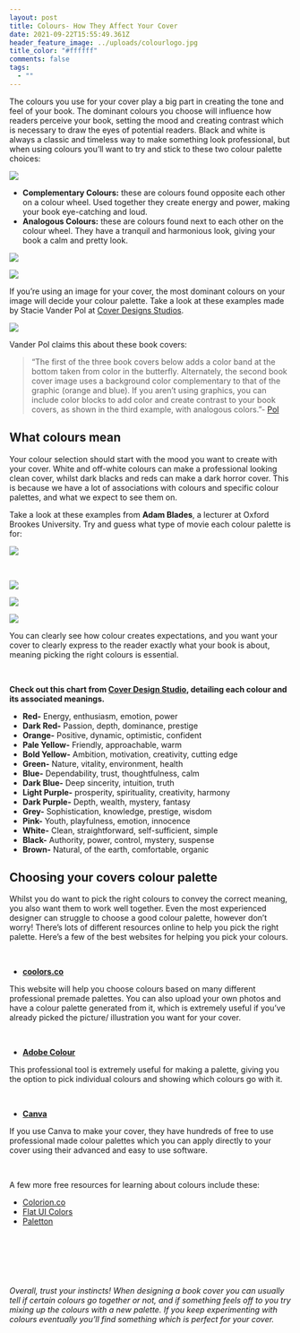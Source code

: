 ```yaml
---
layout: post
title: Colours- How They Affect Your Cover
date: 2021-09-22T15:55:49.361Z
header_feature_image: ../uploads/colourlogo.jpg
title_color: "#ffffff"
comments: false
tags:
  - ""
---
```

<!--StartFragment-->

The colours you use for your cover play a big part in creating the tone and feel of your book. The dominant colours you choose will influence how readers perceive your book, setting the mood and creating contrast which is necessary to draw the eyes of potential readers. Black and white is always a classic and timeless way to make something look professional, but when using colours you’ll want to try and stick to these two colour palette choices:

![](../uploads/colours5.png)



* **Complementary Colours:** these are colours found opposite each other on a colour wheel. Used together they create energy and power, making your book eye-catching and loud.
* **Analogous Colours:** these are colours found next to each other on the colour wheel. They have a tranquil and harmonious look, giving your book a calm and pretty look.

![](../uploads/colours1.png)

![](../uploads/colours6.png)

If you’re using an image for your cover, the most dominant colours on your image will decide your colour palette. Take a look at these examples made by Stacie Vander Pol at [Cover Designs Studios](https://www.coverdesignstudio.com/best-colors-book-covers/).

![](../uploads/colours2.png)

Vander Pol claims this about these book covers:

> “The first of the three book covers below adds a color band at the bottom taken from color in the butterfly. Alternately, the second book cover image uses a background color complementary to that of the graphic (orange and blue). If you aren’t using graphics, you can include color blocks to add color and create contrast to your book covers, as shown in the third example, with analogous colors.”- [Pol](https://www.coverdesignstudio.com/best-colors-book-covers/)



## What colours mean

Your colour selection should start with the mood you want to create with your cover. White and off-white colours can make a professional looking clean cover, whilst dark blacks and reds can make a dark horror cover. This is because we have a lot of associations with colours and specific colour palettes, and what we expect to see them on. 

Take a look at these examples from **Adam Blades**, a lecturer at Oxford Brookes University. Try and guess what type of movie each colour palette is for:

![](../uploads/colours-2-.gif)

 

![](../uploads/colours.gif)

![](../uploads/colours4.gif)

![](../uploads/colours3.gif)

You can clearly see how colour creates expectations, and you want your cover to clearly express to the reader exactly what your book is about, meaning picking the right colours is essential.

 

**Check out this chart from [Cover Design Studio](https://www.coverdesignstudio.com/best-colors-book-covers/), detailing each colour and its associated meanings.**

* **Red-** Energy, enthusiasm, emotion, power
* **Dark Red-** Passion, depth, dominance, prestige 
* **Orange-** Positive, dynamic, optimistic, confident
* **Pale Yellow-** Friendly, approachable, warm
* **Bold Yellow-** Ambition, motivation, creativity, cutting edge
* **Green-** Nature, vitality, environment, health
* **Blue-** Dependability, trust, thoughtfulness, calm
* **Dark Blue-** Deep sincerity, intuition, truth
* **Light Purple-** prosperity, spirituality, creativity, harmony
* **Dark Purple-** Depth, wealth, mystery, fantasy
* **Grey-** Sophistication, knowledge, prestige, wisdom
* **Pink-** Youth, playfulness, emotion, innocence
* **White-** Clean, straightforward, self-sufficient, simple
* **Black-** Authority, power, control, mystery, suspense
* **Brown-** Natural, of the earth, comfortable, organic



## Choosing your covers colour palette

Whilst you do want to pick the right colours to convey the correct meaning, you also want them to work well together. Even the most experienced designer can struggle to choose a good colour palette, however don’t worry! There’s lots of different resources online to help you pick the right palette. Here’s a few of the best websites for helping you pick your colours.

 

* **[coolors.co](https://coolors.co/)**

This website will help you choose colours based on many different professional premade palettes. You can also upload your own photos and have a colour palette generated from it, which is extremely useful if you’ve already picked the picture/ illustration you want for your cover.

 

* **[Adobe Colour](https://color.adobe.com/create/color-wheel)**

This professional tool is extremely useful for making a palette, giving you the option to pick individual colours and showing which colours go with it.

 

* **[Canva](https://www.canva.com/)**

If you use Canva to make your cover, they have hundreds of free to use professional made colour palettes which you can apply directly to your cover using their advanced and easy to use software.

 

A few more free resources for learning about colours include these: 

* [Colorion.co](https://www.colorion.co/)
* [Flat UI Colors](https://flatuicolors.com/)
* [Paletton](https://paletton.com/) [](https://paletton.com/#uid=1000u0kllllaFw0g0qFqFg0w0aF)

 

 

 

*Overall, trust your instincts! When designing a book cover you can usually tell if certain colours go together or not, and if something feels off to you try mixing up the colours with a new palette. If you keep experimenting with colours eventually you’ll find something which is perfect for your cover.*



<!--EndFragment-->